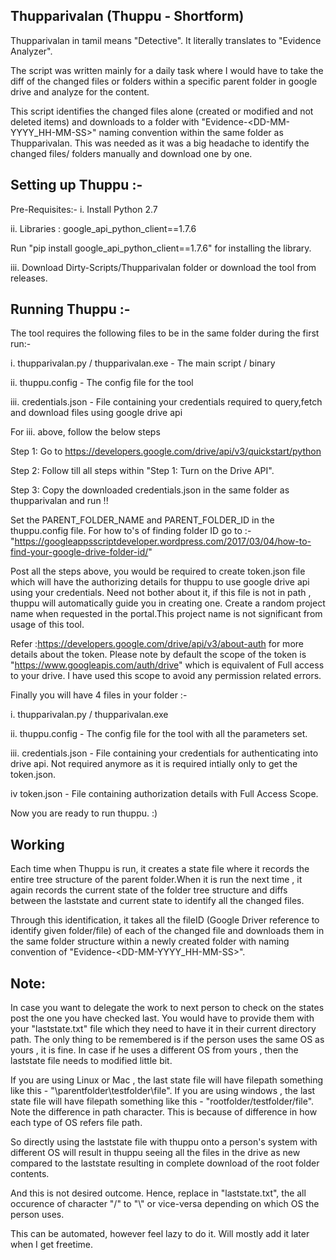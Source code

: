 Thupparivalan (Thuppu - Shortform)
----------------------------------

Thupparivalan in tamil means "Detective". It literally translates to "Evidence Analyzer".

The script was written mainly for a daily task where I would have to take the diff of the changed files or folders within a specific parent folder in google drive and analyze for the content. 

This script identifies the changed files alone (created or modified and not deleted items) and downloads to a folder with "Evidence-<DD-MM-YYYY_HH-MM-SS>" naming convention within the same folder as Thupparivalan. This was needed as it was a big headache to identify the changed files/ folders manually and download one by one.


Setting up Thuppu :-
-----------------------------------

Pre-Requisites:-
i. Install Python 2.7

ii. Libraries :
  google_api_python_client==1.7.6
  
  Run "pip install google_api_python_client==1.7.6" for installing the library.
  
iii. Download Dirty-Scripts/Thupparivalan folder or download the tool from releases.


Running Thuppu :-
------------------

The tool requires the following files to be in the same folder during the first run:-

i. thupparivalan.py / thupparivalan.exe - The main script / binary

ii. thuppu.config - The config file for the tool

iii. credentials.json - File containing your credentials required to query,fetch and download files using google drive api 

For iii. above, follow the below steps 

Step 1: Go to https://developers.google.com/drive/api/v3/quickstart/python

Step 2: Follow till all steps within  "Step 1: Turn on the Drive API".

Step 3: Copy the downloaded credentials.json in the same folder as thupparivalan and run !!


Set the PARENT_FOLDER_NAME and PARENT_FOLDER_ID in the thuppu.config file.
For how to's of  finding folder ID  go to :-
"https://googleappsscriptdeveloper.wordpress.com/2017/03/04/how-to-find-your-google-drive-folder-id/"

Post all the steps above, you would be required to create token.json file which will have the authorizing details for thuppu to use google drive api using your credentials. Need not bother about it, if this file is not in path , thuppu will automatically guide you in creating one. Create a random project name when requested in the portal.This project name is not significant from usage of this tool.

Refer :https://developers.google.com/drive/api/v3/about-auth for more details about the token. Please note by default the scope of the token is "https://www.googleapis.com/auth/drive" which is equivalent of Full access to your drive. I have used this scope to avoid any permission related errors.


Finally you will have 4 files in your folder :-

i. thupparivalan.py / thupparivalan.exe 

ii. thuppu.config - The config file for the tool with all the parameters set.

iii. credentials.json - File containing your credentials for authenticating into drive api. Not required anymore as it is required intially only to get the token.json. 

iv token.json - File containing authorization details with Full Access Scope.

Now you are ready to run thuppu. :) 


Working 
--------

Each time when Thuppu is run, it creates a state file where it records the entire tree structure of the parent folder.When it is run the next time , it again records the current state of the folder tree structure and diffs between the laststate and current state to identify all the changed files.

Through this identification, it takes all the fileID (Google Driver reference to identify given folder/file) of each of the changed file and downloads them in the same folder structure within a newly created folder with naming convention of "Evidence-<DD-MM-YYYY_HH-MM-SS>". 

Note:
-----

In case you want to delegate the work to next person to check on the states post the one you have checked last. You would have to provide them with your "laststate.txt" file which they need to have it in their current directory path. The only thing to be remembered is if the person uses the same OS as yours , it is fine. In case if he uses a different OS from yours , then the laststate file needs to modified little bit.

If you are using Linux or Mac , the last state file will have filepath something like this -  "\parentfolder\testfolder\file".
If you are using windows , the last state file will have filepath something like this - "rootfolder/testfolder/file". Note the difference in path character. This is because of difference in how each type of OS refers file path.

So directly using the laststate file with thuppu onto a person's system with different OS will result in thuppu seeing all the files in the drive as new compared to the laststate resulting in complete download of the root folder contents. 

And this is not desired outcome. Hence, replace in "laststate.txt", the all occurence of character "/" to "\\" or vice-versa depending on which OS the person uses.

This can be automated, however feel lazy to do it. Will mostly add it later when I get freetime.

